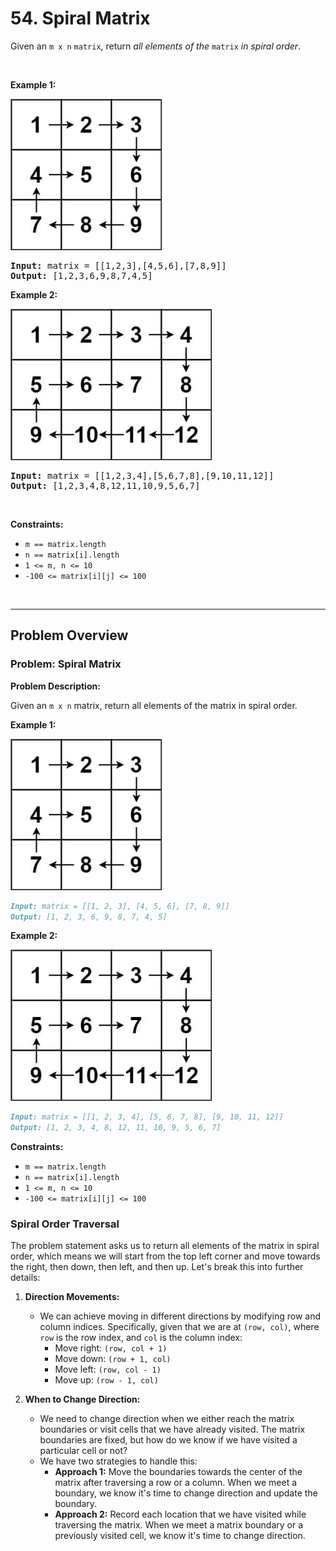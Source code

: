 # 54. Spiral Matrix

<p>Given an <code>m x n</code> <code>matrix</code>, return <em>all elements of the</em> <code>matrix</code> <em>in spiral order</em>.</p>

<p>&nbsp;</p>
<p><strong class="example">Example 1:</strong></p>
<img alt="" src="img/54-1.jpg" style="width: 242px; height: 242px;">
<pre><strong>Input:</strong> matrix = [[1,2,3],[4,5,6],[7,8,9]]
<strong>Output:</strong> [1,2,3,6,9,8,7,4,5]
</pre>

<p><strong class="example">Example 2:</strong></p>
<img alt="" src="img/54-2.jpg" style="width: 322px; height: 242px;">
<pre><strong>Input:</strong> matrix = [[1,2,3,4],[5,6,7,8],[9,10,11,12]]
<strong>Output:</strong> [1,2,3,4,8,12,11,10,9,5,6,7]
</pre>

<p>&nbsp;</p>
<p><strong>Constraints:</strong></p>

<ul>
  <li><code>m == matrix.length</code></li>
  <li><code>n == matrix[i].length</code></li>
  <li><code>1 &lt;= m, n &lt;= 10</code></li>
  <li><code>-100 &lt;= matrix[i][j] &lt;= 100</code></li>
</ul>

<br>

---

## Problem Overview

### Problem: Spiral Matrix

**Problem Description:**

Given an `m x n` matrix, return all elements of the matrix in spiral order.

**Example 1:**

![Example 1](img/54-1.jpg)
```markdown
Input: matrix = [[1, 2, 3], [4, 5, 6], [7, 8, 9]]
Output: [1, 2, 3, 6, 9, 8, 7, 4, 5]
```

**Example 2:**

![Example 2](img/54-2.jpg)
```markdown
Input: matrix = [[1, 2, 3, 4], [5, 6, 7, 8], [9, 10, 11, 12]]
Output: [1, 2, 3, 4, 8, 12, 11, 10, 9, 5, 6, 7]
```

**Constraints:**

- `m == matrix.length`
- `n == matrix[i].length`
- `1 <= m, n <= 10`
- `-100 <= matrix[i][j] <= 100`

### Spiral Order Traversal

The problem statement asks us to return all elements of the matrix in spiral order, which means we will start from the top left corner and move towards the right, then down, then left, and then up. Let's break this into further details:

1. **Direction Movements:**
    - We can achieve moving in different directions by modifying row and column indices. Specifically, given that we are at `(row, col)`, where `row` is the row index, and `col` is the column index:
        - Move right: `(row, col + 1)`
        - Move down: `(row + 1, col)`
        - Move left: `(row, col - 1)`
        - Move up: `(row - 1, col)`

2. **When to Change Direction:**
    - We need to change direction when we either reach the matrix boundaries or visit cells that we have already visited. The matrix boundaries are fixed, but how do we know if we have visited a particular cell or not?
    - We have two strategies to handle this:
        - **Approach 1:** Move the boundaries towards the center of the matrix after traversing a row or a column. When we meet a boundary, we know it's time to change direction and update the boundary.
        - **Approach 2:** Record each location that we have visited while traversing the matrix. When we meet a matrix boundary or a previously visited cell, we know it's time to change direction.

